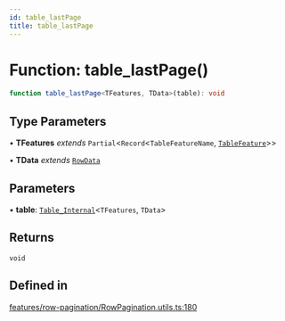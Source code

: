 ```yaml
---
id: table_lastPage
title: table_lastPage
---
```


# Function: table\_lastPage()

```ts
function table_lastPage<TFeatures, TData>(table): void
```

## Type Parameters

• **TFeatures** *extends* `Partial`\<`Record`\<`TableFeatureName`, [`TableFeature`](../interfaces/tablefeature.md)\>\>

• **TData** *extends* [`RowData`](../type-aliases/rowdata.md)

## Parameters

• **table**: [`Table_Internal`](../type-aliases/table_internal.md)\<`TFeatures`, `TData`\>

## Returns

`void`

## Defined in

[features/row-pagination/RowPagination.utils.ts:180](https://github.com/TanStack/table/blob/main/packages/table-core/src/features/row-pagination/RowPagination.utils.ts#L180)
